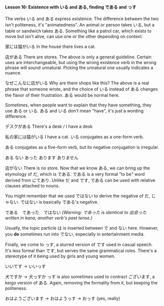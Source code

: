 
#### Lesson 16: Existence with いる and ある, finding である and っす


The verbs いる and ある express existence. The difference between the two isn't politeness, it's "animatedness". An animal or person takes いる, but a table or sandwich takes ある. Something like a patrol car, which exists to move but isn't alive, can use one or the other depending on context.


家には猫がいる In the house there lives a cat.  

店がある There are stores.
The above is only a general guideline. Certain uses are interchangeable, but using the wrong existence verb in the wrong phrase will sound unnatural. Picking the unnatural one usually indicates a nuance.


なぜこんなに店がいる Why are there shops like this?
The above is a real phrase that someone wrote, and the choice of いる instead of ある changes the flavor of their frustration. ある would be normal here.


Sometimes, when people want to explain that they have something, they use ある or いる. ある and いる don't mean "have", it's just a wording difference.


デスクがある There's a desk / I have a desk  

私の家には猫がいる I have a cat.
いる conjugates as a one-form verb.


ある conjugates as a five-form verb, but its negative conjugation is irregular.


ある ない あった あります ありません  

  

店がない There is no store.
Now that we know ある, we can bring up the etymology of だ, which is である. である is a very formal "to be" word derived from にてあり. Unlike だ and です, である can be used with relative clauses attached to nouns.


You might remember that we used ではない to derive the negative of だ, じゃない. ではない is basically である's negative.


である　であった　ではない
*(Warning: であった is identical to 出会った written in kana, another verb's past tense.)*


Usually, the topic particle は is inserted between で and ない here. However, you **do** sometimes run into でない, especially in entertainment media.


Finally, we come to っす, a slurred version of です used in casual speech. It's less formal than です, but serves the same grammatical roles. There's a stereotype of it being used by girls and young women.


いいです -> いいっす  

犬ですか -> 犬っすか
っす is also sometimes used to contract ございます, a keigo version of ある. Again, removing the formality from it, but keeping the politeness.


おはようございます -> おはようっす -> おっす (yes, really)
